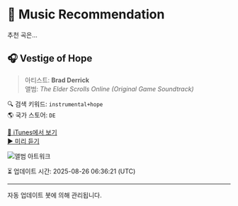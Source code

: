 
# 🎵 Music Recommendation

추천 곡은...

## 🎧 Vestige of Hope  
> 아티스트: **Brad Derrick**  
> 앨범: _The Elder Scrolls Online (Original Game Soundtrack)_  

🔍 검색 키워드: `instrumental+hope`  
🌎 국가 스토어: `DE`

[🔗 iTunes에서 보기](https://music.apple.com/de/album/vestige-of-hope/847627830?i=847632186&uo=4)  
[▶️ 미리 듣기](https://audio-ssl.itunes.apple.com/itunes-assets/AudioPreview115/v4/24/2d/fd/242dfd86-93bf-32dc-8ac6-d0fd7e2e54fb/mzaf_1039328800189462768.plus.aac.p.m4a)

![앨범 아트워크](https://is1-ssl.mzstatic.com/image/thumb/Music128/v4/a5/35/e5/a535e5df-422c-eb25-2dca-92e18568d5e7/093155170049_cover.jpg/100x100bb.jpg)

⏳ 업데이트 시간: 2025-08-26 06:36:21 (UTC)

---
자동 업데이트 봇에 의해 관리됩니다.

